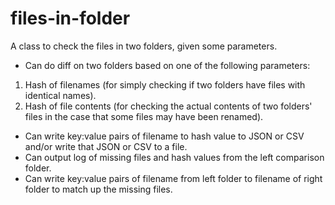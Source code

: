 # files-in-folder
A class to check the files in two folders, given some parameters.

* Can do diff on two folders based on one of the following parameters:

1. Hash of filenames (for simply checking if two folders have files with identical names).
2. Hash of file contents (for checking the actual contents of two folders' files in the case that some files may have been renamed).

* Can write key:value pairs of filename to hash value to JSON or CSV and/or write that JSON or CSV to a file.
* Can output log of missing files and hash values from the left comparison folder.
* Can write key:value pairs of filename from left folder to filename of right folder to match up the missing files.
